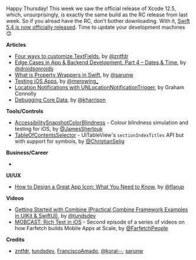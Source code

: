 Happy Thursday! This week we saw the official release of Xcode 12.5, which, unsurprisingly, is exactly the same build as the RC release from last week. So if you alread have the RC, don't bother downloading. With it, [Swift 5.4 is now officially released](https://swift.org/blog/swift-5-4-released/). Time to update your development machines 😊

**Articles**

* [Four ways to customize TextFields](https://www.fivestars.blog/articles/how-to-customize-textfields/), by [@zntfdr](https://twitter.com/zntfdr)
* [Edge Cases in App & Backend Development. Part 4 – Dates & Time](https://www.thedroidsonroids.com/blog/edge-cases-in-app-and-backend-development-dates-and-time), by [@droidsonroids](https://twitter.com/droidsonroids)
* [What is Property Wrappers in Swift](https://sarunw.com/posts/what-is-property-wrappers-in-swift/), by [@sarunw](https://twitter.com/sarunw)
* [Testing iOS Apps](https://merowing.info/2017/01/testing-ios-apps/), by [@merowing_](https://twitter.com/merowing_)
* [Location Notifications with UNLocationNotificationTrigger](https://www.raywenderlich.com/20690666-location-notifications-with-unlocationnotificationtrigger), by Graham Connolly
* [Debugging Core Data](https://useyourloaf.com/blog/debugging-core-data/), by [@kharrison](https://twitter.com/kharrison)

**Tools/Controls**

* [AccessibilitySnapshotColorBlindness](https://github.com/sherlouk/AccessibilitySnapshotColorBlindness) - Colour blindness simulation and testing for iOS, by [@JamesSherlouk](https://twitter.com/JamesSherlouk)
* [TableOfContentsSelector](https://github.com/christianselig/TableOfContentsSelector) - UITableView's `sectionIndexTitles` API but with support for symbols, by [@ChristianSelig](https://twitter.com/ChristianSelig)

**Business/Career**

*

**UI/UX**

* [How to Design a Great App Icon: What You Need to Know](https://www.shopify.ie/partners/blog/app-icon), by [@flarup](https://twitter.com/flarup/)

**Videos**

* [Getting Started with Combine (Practical Combine Framework Examples in UIKit & SwiftUI)](https://youtu.be/X2m0f2NoB10), by [@tundsdev](https://twitter.com/tundsdev)
* [MOBCAST: Rich Text in iOS](https://youtu.be/vUKcPphwJRE) - Second episode of a series of videos on how Farfetch builds Mobile Apps at Scale, by [@FarfetchPeople](https://twitter.com/farfetchpeople)

**Credits**

* [zntfdr](https://github.com/zntfdr), [tundsdev](https://github.com/tunds), [FranciscoAmado](https://github.com/FranciscoAmado), [@koral--](https://github.com/koral--), [sarunw](https://github.com/sarunw)
